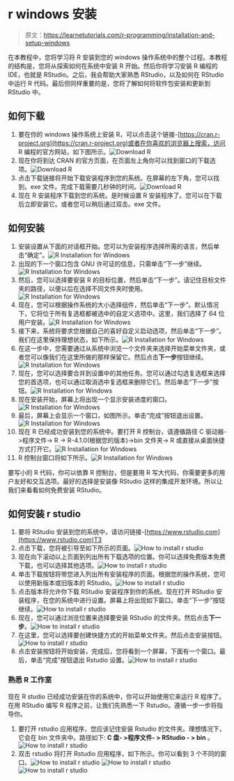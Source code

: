 # r windows 安装

> 原文：<https://learnetutorials.com/r-programming/installation-and-setup-windows>

在本教程中，您将学习将 R 安装到您的 windows 操作系统中的整个过程。本教程的结构是，您将从探索如何在系统中安装 R 开始。然后你将学习安装 R 编程的 IDE，也就是 RStudio。之后，我会帮助大家熟悉 RStudio，以及如何在 RStudio 中运行 R 代码。最后但同样重要的是，您将了解如何将软件包安装和更新到 RStudio 中。

## 如何下载

1.  要在你的 windows 操作系统上安装 R，可以点击这个链接-[https://cran.r-project.org](https://cran.r-project.org)或者在你喜欢的浏览器上搜索，访问 R 编程的官方网站，如下图所示。![Download R](img/e6db145260a2c16fe4efb90f41e2572a.png)
2.  现在你将到达 CRAN 的官方页面，在页面左上角你可以找到窗口的下载选项。![Download R](img/bb1e0ae7b27121f201214713e955a3fd.png)
3.  点击下载链接将开始下载安装程序到您的系统。在屏幕的左下角，您可以找到。exe 文件。完成下载需要几秒钟的时间。![Download R](img/be88d90799c4672826886b9efbb58e7d.png)
4.  现在 R 安装程序下载到您的系统。是时候设置 R 安装程序了。您可以在下载后立即安装它。或者您可以稍后通过双击。exe 文件。

## 如何安装

1.  安装设置从下面的对话框开始。您可以为安装程序选择所需的语言，然后单击“确定”。![R Installation for Windows](img/d5b6f90c429bfb1ad32d623342826f9e.png)
2.  出现的下一个窗口包含 GNU 许可证的信息，只需单击“下一步”继续。![R Installation for Windows](img/231e82bf66f60b2a0aaed6eec8790279.png)
3.  然后，您可以选择要安装 R 的目标位置，然后单击“下一步”。请记住目标文件夹的路径，以便以后在选择不同文件夹时使用。![R Installation for Windows](img/c613a04f5593c1019f93cbd6d8c04290.png)
4.  现在，您可以根据操作系统的大小选择组件，然后单击“下一步”。默认情况下，它将位于所有复选框都被选中的自定义选项中。这里，我们选择了 64 位用户安装。![R Installation for Windows](img/78067aaf61524ee1d7ea2007156f234d.png)
5.  接下来，系统将要求您根据自己的喜好自定义启动选项，然后单击“下一步”。我们在这里保持理想状态，如下所示。![R Installation for Windows](img/12f4603692dfc14daeb06923b76aa01b.png)
6.  在这一步中，您需要通过从系统中浏览一个文件夹来选择开始菜单文件夹，或者您可以像我们在这里所做的那样保留它。然后点击**下一步**按钮继续。![R Installation for Windows](img/42b2cef41fd4ec86df14d7992c0699fd.png)
7.  现在，您可以选择要合并到设置中的其他任务。您可以通过勾选复选框来选择您的首选项，也可以通过取消选中复选框来删除它们。然后单击“下一步”按钮。![R Installation for Windows](img/9f0e8e8c5019ea306f14909b2c3d046d.png)
8.  现在安装开始，屏幕上将出现一个显示安装进度的窗口。![R Installation for Windows](img/b2671ed4ebf339c2ced5e2f514002f1d.png)
9.  最后，屏幕上会显示一个窗口，如图所示。单击“完成”按钮退出设置。![R Installation for Windows](img/e7157f57c358ec7e3b2d718dda27003c.png)
10.  现在 R 已经成功安装到您的系统中。要打开 R 控制台，请遵循路径 C 驱动器->程序文件-> R -> R-4.1.0(根据您的版本)->bin 文件夹-> R 或直接从桌面快捷方式打开它。![R Installation for Windows](img/0e2eaba55d2fec6c28b528fde1f7dcc1.png)
11.  R 控制台窗口将如下所示。![R Installation for Windows](img/4d08a5c7963e3bf1365cb39abda74110.png)

要写小的 R 代码，你可以依靠 R 控制台，但是要用 R 写大代码，你需要更多的用户友好和交互选项。最好的选择是安装像 RStudio 这样的集成开发环境。所以让我们来看看如何免费安装 RStudio。

## 如何安装 r studio

1.  要将 RStudio 安装到您的系统中，请访问链接-[https://www.rstudio.com](https://www.rstudio.com)T3
2.  点击下载，您将被引导至如下所示的页面。![How to install r studio](img/c3e1b43258000a4dc192276a18fe3917.png)
3.  现在向下滚动以上页面到列出所有下载选项的位置。你可以选择免费版本免费下载，也可以选择其他选项。![How to install r studio](img/96df3fc4f7b19df73e32b458f71109d5.png)
4.  单击下载按钮将带您进入列出所有安装程序的页面。根据您的操作系统，您可以使用新版本或旧版本的 RStudio。![How to install r studio](img/956902f8a484880220a22d4619ed5978.png)
5.  点击版本将允许你下载 RStudio 安装程序到你的系统。现在打开 RStudio 安装程序，在您的系统中进行设置。屏幕上将出现如下窗口。单击“下一步”按钮继续。![How to install r studio](img/719591fcdbdf2be68b4ddde7249a31ec.png)
6.  现在，您可以通过浏览位置来选择要安装 RStudio 的文件夹。然后点击**下一步**。![How to install r studio](img/75ac5d3b355b925cee2b90de9448c852.png)
7.  在这里，您可以选择要创建快捷方式的开始菜单文件夹。然后点击安装按钮。![How to install r studio](img/cfce3b8d735321d46b8d140d36874ec6.png)
8.  点击安装按钮将开始安装，完成后，您将看到一个屏幕，下面有一个窗口。最后，单击“完成”按钮退出 Rstudio 设置。![How to install r studio](img/6484c3d6947283f5aa0da3412ed5e0a9.png)

### 熟悉 R 工作室

现在 R studio 已经成功安装在你的系统中，你可以开始使用它来运行 R 程序了。在用 RStudio 编写 R 程序之前，让我们先熟悉一下 Rstudio。遵循一步一步将指导你。

1.  要打开 rstudio 应用程序，您应该记住安装 Rstudio 的文件夹。理想情况下，它会在 bin 文件夹中。路径如下: **C 盘- >程序文件- > RStudio - > bin** 。![How to install r studio](img/6952b76969e6a3ee109f589145391de9.png)
2.  双击 rstudio 将打开 Rstudio 应用程序，如下所示。你可以看到 3 个不同的窗口。![How to install r studio](img/55fdc9b8fc3c12339f0c12e51a110db2.png)
![How to install r studio](img/eb510d8c15bcbf942799bb03b3013037.png)
![How to install r studio](img/a8931c03c16c94603f6793127c53096f.png)